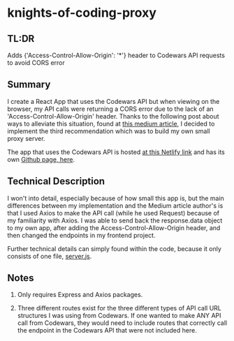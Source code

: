 # knights-of-coding-proxy

## TL:DR
Adds {'Access-Control-Allow-Origin': '*'} header to Codewars API requests to avoid CORS error 

## Summary 
I create a React App that uses the Codewars API but when viewing on the browser, my API calls were returning a CORS error due to the lack of an 'Access-Control-Allow-Origin' header. Thanks to the following post about ways to alleviate this situation, found at [this medium article](https://medium.com/@dtkatz/3-ways-to-fix-the-cors-error-and-how-access-control-allow-origin-works-d97d55946d9), I decided to implement the third recommendation which was to build my own small proxy server.

The app that uses the Codewars API is hosted [at this Netlify link](https://knights-of-coding.netlify.app/) and has its own [Github page, here](https://github.com/drewhsu86/Knights-of-Coding).

## Technical Description
I won't into detail, especially because of how small this app is, but the main differences between my implementation and the Medium article author's is that I used Axios to make the API call (while he used Request) because of my familiarity with Axios. I was able to send back the response.data object to my own app, after adding the Access-Control-Allow-Origin header, and then changed the endpoints in my frontend project.

Further technical details can simply found within the code, because it only consists of one file, [server.js](https://github.com/drewhsu86/knights-of-coding-proxy/blob/master/server.js).

## Notes 

1. Only requires Express and Axios packages. 

2. Three different routes exist for the three different types of API call URL structures I was using from Codewars. If one wanted to make ANY API call from Codewars, they would need to include routes that correctly call the endpoint in the Codewars API that were not included here.
